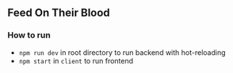 ## Feed On Their Blood

### How to run
* `npm run dev` in root directory to run backend with hot-reloading
* `npm start` in `client` to run frontend
